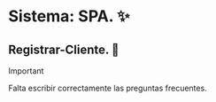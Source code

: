 # Sistema: SPA. ✨
## Registrar-Cliente. 🙋

>[!IMPORTANT]
>Falta escribir correctamente las preguntas frecuentes.


